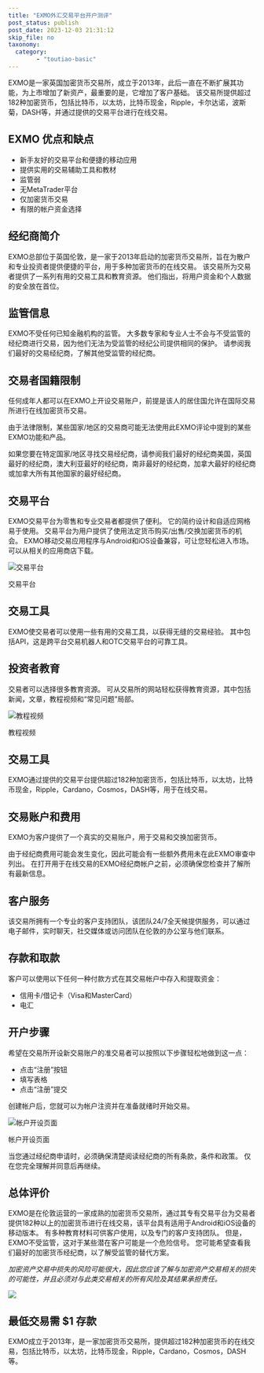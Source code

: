 ```yaml
---
title: "EXMO外汇交易平台开户测评"
post_status: publish
post_date: 2023-12-03 21:31:12
skip_file: no
taxonomy:
  category:
        - "toutiao-basic"
---
```


EXMO是一家英国加密货币交易所，成立于2013年，此后一直在不断扩展其功能，为上市增加了新资产，最重要的是，它增加了客户基础。 该交易所提供超过182种加密货币，包括比特币，以太坊，比特币现金，Ripple，卡尔达诺，波斯菊，DASH等，并通过提供的交易平台进行在线交易。

## EXMO 优点和缺点

- 新手友好的交易平台和便捷的移动应用
- 提供实用的交易辅助工具和教材
- 监管弱
- 无MetaTrader平台
- 仅加密货币交易
- 有限的帐户资金选择

## 经纪商简介

EXMO总部位于英国伦敦，是一家于2013年启动的加密货币交易所，旨在为散户和专业投资者提供便捷的平台，用于多种加密货币的在线交易。 该交易所为交易者提供了一系列有用的交易工具和教育资源。 他们指出，将用户资金和个人数据的安全放在首位。

## 监管信息

EXMO不受任何已知金融机构的监管。 大多数专家和专业人士不会与不受监管的经纪商进行交易，因为他们无法为受监管的经纪公司提供相同的保护。 请参阅我们最好的交易经纪商，了解其他受监管的经纪商。

## 交易者国籍限制

任何成年人都可以在EXMO上开设交易账户，前提是该人的居住国允许在国际交易所进行在线加密货币交易。

由于法律限制，某些国家/地区的交易商可能无法使用此EXMO评论中提到的某些EXMO功能和产品。

如果您要在特定国家/地区寻找交易经纪商，请参阅我们最好的经纪商美国，英国最好的经纪商，澳大利亚最好的经纪商，南非最好的经纪商，加拿大最好的经纪商或加拿大所有其他国家的最好经纪商。

## 交易平台

EXMO交易平台为零售和专业交易者都提供了便利。 它的简约设计和自适应网格易于使用。 交易平台为用户提供了使用法定货币购买/出售/交换加密货币的机会。 EXMO移动交易应用程序与Android和iOS设备兼容，可让您轻松进入市场。 可以从相关的应用商店下载。

![交易平台](https://cdn.fendou.la/funstoutiao/2020/11/EXMO-Review-Trading-Platform-1024x734.jpg "交易平台")

交易平台

## 交易工具

EXMO使交易者可以使用一些有用的交易工具，以获得无缝的交易经验。 其中包括API，这是跨平台交易机器人和OTC交易平台的可靠工具。

## 投资者教育

交易者可以选择很多教育资源。 可从交易所的网站轻松获得教育资源，其中包括新闻，文章，教程视频和“常见问题”局部。

![教程视频](https://cdn.fendou.la/funstoutiao/2020/11/EXMO-Review-Tutorial-Videos--1024x195.jpg "教程视频")

教程视频

## 交易工具

EXMO通过提供的交易平台提供超过182种加密货币，包括比特币，以太坊，比特币现金，Ripple，Cardano，Cosmos，DASH等，用于在线交易。

## 交易账户和费用

EXMO为客户提供了一个真实的交易账户，用于交易和交换加密货币。

由于经纪商费用可能会发生变化，因此可能会有一些额外费用未在此EXMO审查中列出。 在打开用于在线交易的EXMO经纪商帐户之前，必须确保您检查并了解所有最新信息。

## 客户服务

该交易所拥有一个专业的客户支持团队，该团队24/7全天候提供服务，可以通过电子邮件，实时聊天，社交媒体或访问团队在伦敦的办公室与他们联系。

## 存款和取款

客户可以使用以下任何一种付款方式在其交易帐户中存入和提取资金：

- 信用卡/借记卡（Visa和MasterCard）
- 电汇

## 开户步骤

希望在交易所开设新交易账户的准交易者可以按照以下步骤轻松地做到这一点：

- 点击“注册”按钮
- 填写表格
- 点击“注册”提交

创建帐户后，您就可以为帐户注资并在准备就绪时开始交易。

![帐户开设页面](https://cdn.fendou.la/funstoutiao/2020/11/EXMO-Review-Account-Opening-Page-488x1024.jpg "帐户开设页面")

帐户开设页面

当您通过经纪商申请时，必须确保清楚阅读经纪商的所有条款，条件和政策。 仅在您完全理解并同意后再继续。

## 总体评价

EXMO是在伦敦运营的一家成熟的加密货币交易所，通过其专有交易平台为交易者提供182种以上的加密货币进行在线交易，该平台具有适用于Android和iOS设备的移动版本。 有多种教育材料可供客户使用，以及专门的客户支持团队。 但是，EXMO不受监管，这对于某些潜在客户可能是一个危险信号。 您可能希望查看我们最好的加密货币经纪商，以了解受监管的替代方案。

_加密资产交易中损失的风险可能很大，因此您应该了解与加密资产交易相关的损失的可能性，并且必须对与此类交易相关的所有风险及其结果承担责任。_

![](https://cdn.fendou.la/funstoutiao/2020/11/EXMO-Logo.png)

## 最低交易需 **$1** 存款

EXMO成立于2013年，是一家加密货币交易所，提供超过182种加密货币的在线交易，包括比特币，以太坊，比特币现金，Ripple，Cardano，Cosmos，DASH等。

